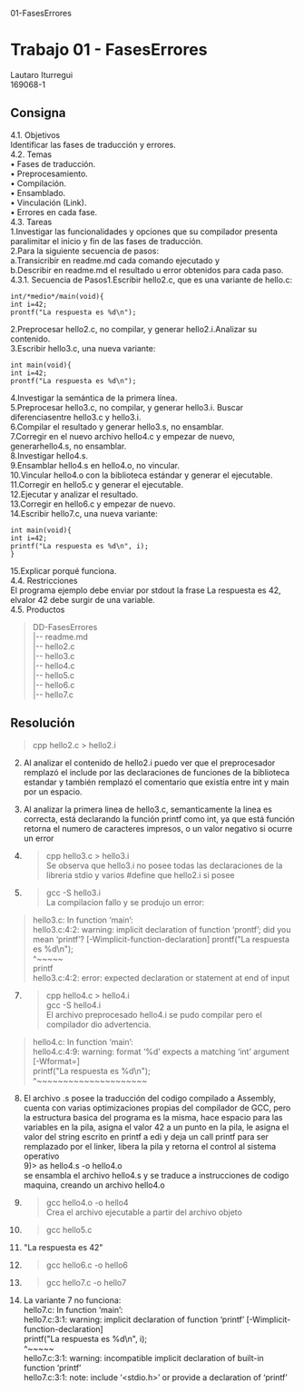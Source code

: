 01-FasesErrores   
# Trabajo 01 - FasesErrores   
Lautaro Iturregui   
169068-1   
## Consigna
4.1. Objetivos    
Identificar las fases de traducción y errores.   
4.2. Temas   
•  Fases de traducción.   
•  Preprocesamiento.   
•  Compilación.   
•  Ensamblado.   
•  Vinculación (Link).   
•  Errores en cada fase.   
4.3. Tareas     
1.Investigar  las  funcionalidades  y  opciones  que  su  compilador  presenta  paralimitar el inicio y fin de las fases de traducción.   
2.Para la siguiente secuencia de pasos:   
a.Transicribir en readme.md cada comando ejecutado y   
b.Describir en readme.md el resultado u error obtenidos para cada paso.   
4.3.1. Secuencia de Pasos1.Escribir hello2.c, que es una variante de hello.c:   
```#include <stdio.h>   
int/*medio*/main(void){    
int i=42;    
prontf("La respuesta es %d\n");   
```
2.Preprocesar   hello2.c,   no   compilar,   y   generar hello2.i.Analizar su contenido.      
3.Escribir hello3.c, una nueva variante:      
```int printf(const char *s, ...);      
int main(void){    
int i=42; 
prontf("La respuesta es %d\n");   
```
4.Investigar la semántica de la primera línea.   
5.Preprocesar hello3.c, no compilar, y generar hello3.i. Buscar diferenciasentre hello3.c y hello3.i.   
6.Compilar el resultado y generar hello3.s, no ensamblar.   
7.Corregir  en  el  nuevo  archivo  hello4.c  y  empezar  de  nuevo,  generarhello4.s, no ensamblar.   
8.Investigar hello4.s.   
9.Ensamblar hello4.s en hello4.o, no vincular.   
10.Vincular hello4.o con la biblioteca estándar y generar el ejecutable.   
11.Corregir en hello5.c y generar el ejecutable.   
12.Ejecutar y analizar el resultado.   
13.Corregir en hello6.c y empezar de nuevo.   
14.Escribir hello7.c, una nueva variante:   
```
int main(void){    
int i=42;       
printf("La respuesta es %d\n", i);
}    
```
15.Explicar porqué funciona.   
4.4. Restricciones   
El programa ejemplo debe enviar por stdout la frase La respuesta es 42, elvalor 42 debe surgir de una variable.   
4.5. Productos   
>DD-FasesErrores   
>|-- readme.md   
>|-- hello2.c   
>|-- hello3.c   
>|-- hello4.c   
>|-- hello5.c   
>|-- hello6.c   
>|-- hello7.c   

## Resolución

> cpp hello2.c > hello2.i   
2) Al analizar el contenido de hello2.i puedo ver que el preprocesador remplazó el include por las declaraciones de funciones de la biblioteca estandar y también remplazó el comentario que existía entre int y main por un espacio.   
4) Al analizar la primera linea de hello3.c, semanticamente la linea es correcta, está declarando la función printf como int, ya que está función retorna el numero de caracteres impresos, o un valor negativo si ocurre un error

5) > cpp hello3.c > hello3.i   
Se observa que hello3.i no posee todas las declaraciones de la libreria stdio y varios #define que hello2.i si posee   
6)   > gcc -S hello3.i    
La compilacion fallo y se produjo un error:    
>hello3.c: In function ‘main’:    
hello3.c:4:2: warning: implicit declaration of function ‘prontf’; did you mean ‘printf’? [-Wimplicit-function-declaration]
  prontf("La respuesta es %d\n");    
  ^~~~~~    
  printf    
hello3.c:4:2: error: expected declaration or statement at end of input    
    
7) >cpp hello4.c > hello4.i    
   >gcc -S hello4.i    
El archivo preprocesado hello4.i se pudo compilar pero el compilador dio advertencia.    
>hello4.c: In function ‘main’:    
hello4.c:4:9: warning: format ‘%d’ expects a matching ‘int’ argument [-Wformat=]   
  printf("La respuesta es %d\n");   
         ^~~~~~~~~~~~~~~~~~~~~~    
8) El archivo .s posee la traducción del codigo compilado a Assembly, cuenta con varias optimizaciones propias del compilador de GCC, pero la estructura basica del programa es la misma, hace espacio para las variables en la pila, asigna el valor 42 a un punto en la pila, le asigna el valor del string escrito en printf a edi y deja un call printf para ser remplazado por el linker, libera la pila y retorna el control al sistema operativo    
9)> as hello4.s -o hello4.o    
se ensambla el archivo hello4.s y se traduce a instrucciones de codigo maquina, creando un archivo hello4.o    
10) > gcc hello4.o -o hello4    
Crea el archivo ejecutable a partir del archivo objeto    
11) > gcc hello5.c    
12) "La respuesta es 42"   
13) > gcc hello6.c -o hello6    
14) > gcc hello7.c -o hello7   
15) La variante 7 no funciona:   
hello7.c: In function ‘main’:   
hello7.c:3:1: warning: implicit declaration of function ‘printf’ [-Wimplicit-function-declaration]    
 printf("La respuesta es %d\n", i);    
 ^~~~~~    
hello7.c:3:1: warning: incompatible implicit declaration of built-in function ‘printf’    
hello7.c:3:1: note: include ‘<stdio.h>’ or provide a declaration of ‘printf’    
